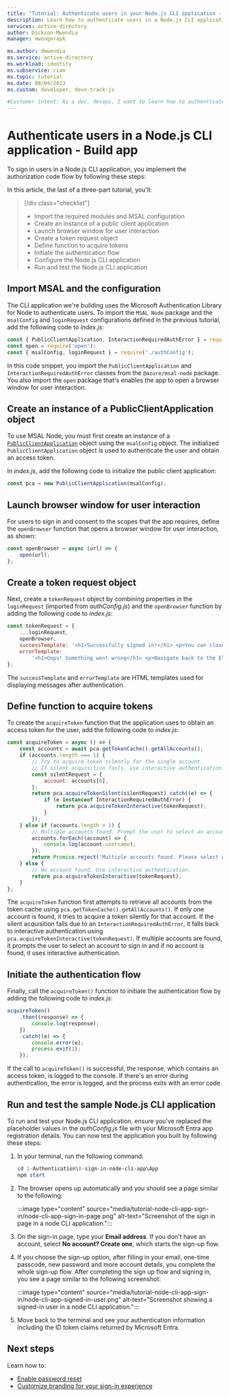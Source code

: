 ```yaml
---
title: "Tutorial: Authenticate users in your Node.js CLI application - Build app"
description: Learn how to authenticate users in a Node.js CLI application registered in an Azure AD for customers tenant
services: active-directory
author: Dickson-Mwendia
manager: mwongerapk

ms.author: dmwendia
ms.service: active-directory
ms.workload: identity
ms.subservice: ciam
ms.topic: tutorial
ms.date: 08/04/2023
ms.custom: developer, devx-track-js

#Customer intent: As a dev, devops, I want to learn how to authenticate users in a Node.js CLI application registered in an Azure AD for customers tenant
---
```


# Authenticate users in a Node.js CLI application - Build app 

To sign in users in a Node.js CLI application, you implement the authorization code flow by following these steps:

In this article, the last of a three-part tutorial, you'll: 

> [!div class="checklist"]
>
> - Import the required modules and MSAL configuration
> - Create an instance of a public client application
> - Launch browser window for user interaction
> - Create a token request object
> - Define function to acquire tokens
> - Initiate the authentication flow
> - Configure the Node.js CLI application 
> - Run and test the Node.js CLI application


## Import MSAL and the configuration

The CLI application we're building uses the Microsoft Authentication Library for Node to authenticate users. To import the `MSAL Node` package and the `msalConfig` and `loginRequest` configurations defined in the previous tutorial, add the following code to *index.js*:

```javascript
const { PublicClientApplication, InteractionRequiredAuthError } = require('@azure/msal-node');
const open = require('open');
const { msalConfig, loginRequest } = require('./authConfig');
```

In this code snippet, you import the `PublicClientApplication` and `InteractionRequiredAuthError` classes from the `@azure/msal-node` package. You also import the `open` package that's enables the app to open a browser window for user interaction. 

## Create an instance of a PublicClientApplication object

To use MSAL Node, you must first create an instance of a [`PublicClientApplication`](/javascript/api/@azure/msal-node/publicclientapplication) object using the `msalConfig` object. The initialized `PublicClientApplication` object is used to authenticate the user and obtain an access token. 

In *index.js*, add the following code to initialize the public client application:

```javascript
const pca = new PublicClientApplication(msalConfig);
```

## Launch browser window for user interaction

For users to sign in and consent to the scopes that the app requires, define the `openBrowser` function that opens a browser window for user interaction, as shown:

```javascript
const openBrowser = async (url) => {
    open(url);
};
```

## Create a token request object

Next, create a `tokenRequest` object by combining properties in the `loginRequest` (imported from *authConfig.js*) and the `openBrowser` function by adding the following code to *index.js*:

```javascript
const tokenRequest = {
    ...loginRequest,
    openBrowser,
    successTemplate: '<h1>Successfully signed in!</h1> <p>You can close this window now.</p>',
    errorTemplate:
        '<h1>Oops! Something went wrong</h1> <p>Navigate back to the Electron application and check the console for more information.</p>',
};
```
The `successTemplate` and `errorTemplate` are HTML templates used for displaying messages after authentication.

## Define function to acquire tokens

To create the `acquireToken` function that the application uses to obtain an access token for the user, add the following code to *index.js*:

```javascript
const acquireToken = async () => {
    const accounts = await pca.getTokenCache().getAllAccounts();
    if (accounts.length === 1) {
        // Try to acquire token silently for the single account.
        // If silent acquisition fails, use interactive authentication.
        const silentRequest = {
            account: accounts[0],
        };
        return pca.acquireTokenSilent(silentRequest).catch((e) => {
            if (e instanceof InteractionRequiredAuthError) {
                return pca.acquireTokenInteractive(tokenRequest);
            }
        });
    } else if (accounts.length > 1) {
        // Multiple accounts found. Prompt the user to select an account.
        accounts.forEach((account) => {
            console.log(account.username);
        });
        return Promise.reject('Multiple accounts found. Please select an account to use.');
    } else {
        // No account found. Use interactive authentication.
        return pca.acquireTokenInteractive(tokenRequest);
    }
};
```
The `acquireToken` function first attempts to retrieve all accounts from the token cache using `pca.getTokenCache().getAllAccounts()`. If only one account is found, it tries to acquire a token silently for that account. If the silent acquisition fails due to an `InteractionRequiredAuthError`, it falls back to interactive authentication using `pca.acquireTokenInteractive(tokenRequest)`. If multiple accounts are found, it prompts the user to select an account to sign in and if no account is found, it uses interactive authentication.

## Initiate the authentication flow

Finally, call the `acquireToken()` function to initiate the authentication flow by adding the following code to *index.js*:

```javascript
acquireToken()
    .then((response) => {
        console.log(response);
    })
    .catch((e) => {
        console.error(e);
        process.exit(1);
    });
```

If the call to `acquireToken()` is successful, the response, which contains an access token, is logged to the console. If there's an error during authentication, the error is logged, and the process exits with an error code.

## Run and test the sample Node.js CLI application

To run and test your Node.js CLI application, ensure you've replaced the placeholder values in the *authConfig.js* file with your Microsoft Entra app registration details. You can now test the application you built by following these steps:

1. In your terminal, run the following command:

    ```powershell
   cd 1-Authentication\6-sign-in-node-cli-app\App
    npm start
    ```

1. The browser opens up automatically and you should see a page similar to the following:

     :::image type="content" source="media/tutorial-node-cli-app-sign-in/node-cli-app-sign-in-page.png" alt-text="Screenshot of the sign in page in a node CLI application.":::

1. On the sign-in page, type your **Email address**. If you don't have an account, select **No account? Create one**, which starts the sign-up flow.

1. If you choose the sign-up option, after filling in your email, one-time passcode, new password and more account details, you complete the whole sign-up flow. After completing the sign up flow and signing in, you see a page similar to the following screenshot:

     :::image type="content" source="media/tutorial-node-cli-app-sign-in/node-cli-app-signed-in-user.png" alt-text="Screenshot showing a signed-in user in a node CLI application.":::

1. Move back to the terminal and see your authentication information including the ID token claims returned by Microsoft Entra.

## Next steps 

Learn how to: 

- [Enable password reset](how-to-enable-password-reset-customers.md)
- [Customize branding for your sign-in experience](./how-to-customize-branding-customers.md)
